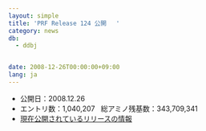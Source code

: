 ```yaml
---
layout: simple
title: 'PRF Release 124 公開 　'
category: news
db:
  - ddbj


date: 2008-12-26T00:00:00+09:00
lang: ja
---
```


<ul>
    <li>公開日：2008.12.26</li>
    <li>エントリ数：1,040,207   総アミノ残基数：343,709,341</li>
    <li><a href="/latest-releases.html">現在公開されているリリースの情報</a></li>
</ul>
